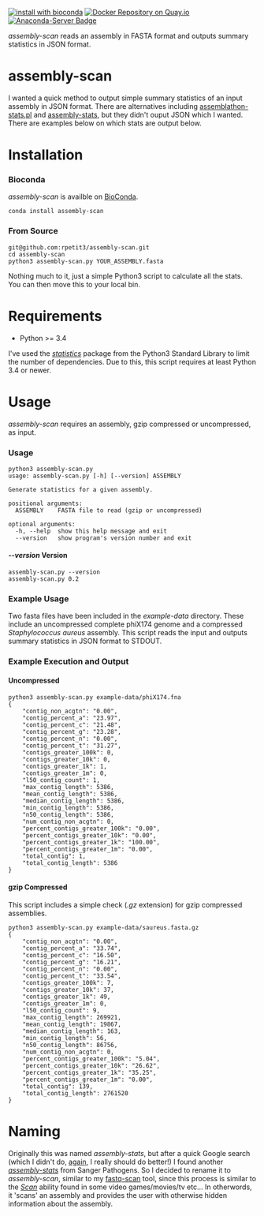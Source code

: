 [![install with bioconda](https://img.shields.io/badge/install%20with-bioconda-brightgreen.svg?style=flat-square)](http://bioconda.github.io/recipes/assembly-scan/README.html) 
[![Docker Repository on Quay.io](https://quay.io/repository/biocontainers/assembly-scan/status "Docker Repository on Quay.io")](https://quay.io/repository/biocontainers/assembly-scan)
[![Anaconda-Server Badge](https://anaconda.org/bioconda/assembly-scan/badges/downloads.svg)](https://anaconda.org/bioconda/assembly-scan)


*assembly-scan* reads an assembly in FASTA format and outputs summary statistics in JSON format.

# assembly-scan
I wanted a quick method to output simple summary statistics of an input assembly in JSON format. There are alternatives including [assemblathon-stats.pl](https://github.com/ucdavis-bioinformatics/assemblathon2-analysis) and [assembly-stats](https://github.com/sanger-pathogens/assembly-stats), but they didn't ouput JSON which I wanted. There are examples below on which stats are output below.

# Installation
### Bioconda
*assembly-scan* is availble on [BioConda](https://bioconda.github.io/recipes/assembly-scan/README.html).
```
conda install assembly-scan
```

### From Source
```
git@github.com:rpetit3/assembly-scan.git
cd assembly-scan
python3 assembly-scan.py YOUR_ASSEMBLY.fasta
```
Nothing much to it, just a simple Python3 script to calculate all the stats. You can then move this to your local bin.

# Requirements
* Python >= 3.4 

I've used the [*statistics*](https://docs.python.org/3/library/statistics.html) package from the Python3 Standard Library to limit the number of dependencies. Due to this, this script requires at least Python 3.4 or newer.

# Usage
*assembly-scan* requires an assembly, gzip compressed or uncompressed, as input. 

### Usage
```
python3 assembly-scan.py
usage: assembly-scan.py [-h] [--version] ASSEMBLY

Generate statistics for a given assembly.

positional arguments:
  ASSEMBLY    FASTA file to read (gzip or uncompressed)

optional arguments:
  -h, --help  show this help message and exit
  --version   show program's version number and exit
```

#### *--version* Version
```
assembly-scan.py --version
assembly-scan.py 0.2
```

### Example Usage
Two fasta files have been included in the *example-data* directory. These include an uncompressed complete phiX174 genome and a compressed *Staphylococcus aureus* assembly. This script reads the input and outputs summary statistics in JSON format to STDOUT.

### Example Execution and Output
#### Uncompressed
```
python3 assembly-scan.py example-data/phiX174.fna
{
    "contig_non_acgtn": "0.00",
    "contig_percent_a": "23.97",
    "contig_percent_c": "21.48",
    "contig_percent_g": "23.28",
    "contig_percent_n": "0.00",
    "contig_percent_t": "31.27",
    "contigs_greater_100k": 0,
    "contigs_greater_10k": 0,
    "contigs_greater_1k": 1,
    "contigs_greater_1m": 0,
    "l50_contig_count": 1,
    "max_contig_length": 5386,
    "mean_contig_length": 5386,
    "median_contig_length": 5386,
    "min_contig_length": 5386,
    "n50_contig_length": 5386,
    "num_contig_non_acgtn": 0,
    "percent_contigs_greater_100k": "0.00",
    "percent_contigs_greater_10k": "0.00",
    "percent_contigs_greater_1k": "100.00",
    "percent_contigs_greater_1m": "0.00",
    "total_contig": 1,
    "total_contig_length": 5386
}
```

#### gzip Compressed
This script includes a simple check (*.gz* extension) for gzip compressed assemblies.
```
python3 assembly-scan.py example-data/saureus.fasta.gz
{
    "contig_non_acgtn": "0.00",
    "contig_percent_a": "33.74",
    "contig_percent_c": "16.50",
    "contig_percent_g": "16.21",
    "contig_percent_n": "0.00",
    "contig_percent_t": "33.54",
    "contigs_greater_100k": 7,
    "contigs_greater_10k": 37,
    "contigs_greater_1k": 49,
    "contigs_greater_1m": 0,
    "l50_contig_count": 9,
    "max_contig_length": 269921,
    "mean_contig_length": 19867,
    "median_contig_length": 163,
    "min_contig_length": 56,
    "n50_contig_length": 86756,
    "num_contig_non_acgtn": 0,
    "percent_contigs_greater_100k": "5.04",
    "percent_contigs_greater_10k": "26.62",
    "percent_contigs_greater_1k": "35.25",
    "percent_contigs_greater_1m": "0.00",
    "total_contig": 139,
    "total_contig_length": 2761520
}
```

# Naming
Originally this was named *assembly-stats*, but after a quick Google search (which I didn't do, [again](https://github.com/rpetit3/fastq-scan#naming), I really should do better!) I found another [*assembly-stats*](https://github.com/sanger-pathogens/assembly-stats) from Sanger Pathogens. So I decided to rename it to *assembly-scan*, similar to my [fastq-scan](https://github.com/rpetit3/fastq-scan) tool, since this process is similar to the [*Scan*](
https://tvtropes.org/pmwiki/pmwiki.php/Main/EnemyScan) ability found in some video games/movies/tv etc... In otherwords, it 'scans' an assembly and provides the user with otherwise hidden information about the assembly.
